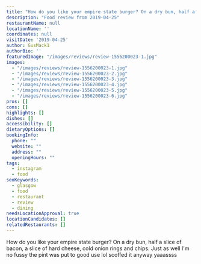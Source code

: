 ```yaml
---
title: "How do you like your empire state burger? On a dry bun, half a slice of bacon, a slice of hard cheese, cold onion rings and chips."
description: "Food review from 2019-04-25"
restaurantName: null
locationName: ''
coordinates: null
visitDate: '2019-04-25'
author: GusMack1
authorBio: ''
featuredImage: "/images/reviews/review-1556200023-1.jpg"
images:
  - "/images/reviews/review-1556200023-1.jpg"
  - "/images/reviews/review-1556200023-2.jpg"
  - "/images/reviews/review-1556200023-3.jpg"
  - "/images/reviews/review-1556200023-4.jpg"
  - "/images/reviews/review-1556200023-5.jpg"
  - "/images/reviews/review-1556200023-6.jpg"
pros: []
cons: []
highlights: []
dishes: []
accessibility: []
dietaryOptions: []
bookingInfo:
  phone: ""
  website: ""
  address: ""
  openingHours: ""
tags:
  - instagram
  - food
seoKeywords:
  - glasgow
  - food
  - restaurant
  - review
  - dining
needsLocationApproval: true
locationCandidates: []
relatedRestaurants: []
---
```


How do you like your empire state burger? On a dry bun, half a slice of bacon, a slice of hard cheese, cold onion rings and chips. Just as well I'm no fussy the pint was put to good use lol scoffed it anyway yaaassss